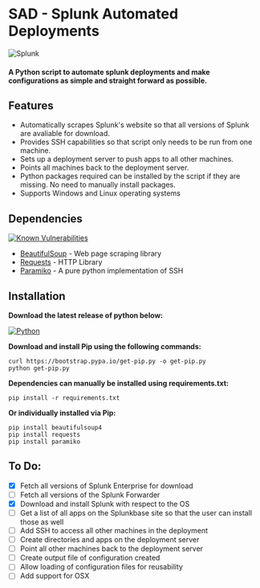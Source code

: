 # SAD - Splunk Automated Deployments

![Splunk](https://1.bp.blogspot.com/-wVC3ywgx27Q/X-3fGV_5vQI/AAAAAAAACNs/XrYlHc14D90YunEt6BPzn-prPuPcPxxtwCLcBGAsYHQ/s16000/Splunk_Enterprise_Security_Integration_Hero_Image.png)

#### A Python script to automate splunk deployments and make configurations as simple and straight forward as possible.

## Features
- Automatically scrapes Splunk's website so that all versions of Splunk are 
	avaliable for download.
- Provides SSH capabilities so that script only needs to be run from
	one machine.
- Sets up a deployment server to push apps to all other machines.
- Points all machines back to the deployment server.
- Python packages required can be installed by the script 
	if they are missing. No need to manually install packages.
- Supports Windows and Linux operating systems 
 
## Dependencies
[![Known Vulnerabilities](https://snyk.io/test/github/I506dk/SAD/badge.svg)](https://snyk.io/test/github/I506dk/SAD/)
- [BeautifulSoup](https://pypi.org/project/beautifulsoup4/) - Web page scraping library
- [Requests](https://pypi.org/project/requests/) - HTTP Library
- [Paramiko](https://www.paramiko.org/) - A pure python implementation of SSH

	
## Installation
**Download the latest release of python below:**

[![Python](https://www.python.org/static/community_logos/python-powered-w-100x40.png)](https://www.python.org/downloads/)

**Download and install Pip using the following commands:**
```
curl https://bootstrap.pypa.io/get-pip.py -o get-pip.py
python get-pip.py
```
**Dependencies can manually be installed using requirements.txt:**
```
pip install -r requirements.txt
```
**Or individually installed via Pip:**
```
pip install beautifulsoup4
pip install requests
pip install paramiko
```

## To Do:

- [x] Fetch all versions of Splunk Enterprise for download
- [ ] Fetch all versions of the Splunk Forwarder
- [x] Download and install Splunk with respect to the OS
- [ ] Get a list of all apps on the Splunkbase site so that the user can install those as well
- [ ] Add SSH to access all other machines in the deployment
- [ ] Create directories and apps on the deployment server
- [ ] Point all other machines back to the deployment server
- [ ] Create output file of configuration created
- [ ] Allow loading of configuration files for reusability
- [ ] Add support for OSX

